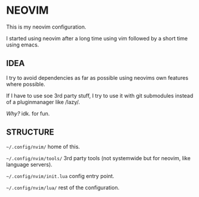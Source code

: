 # NEOVIM

This is my neovim configuration.

I started using neovim after a long time using vim followed by a short time using emacs.

## IDEA

I try to avoid dependencies as far as possible using neovims own features where possible.

If I have to use soe 3rd party stuff, I try to use it with git submodules instead of a pluginmanager like /lazy/.

*Why?* idk. for fun.

## STRUCTURE

`~/.config/nvim/`  home of this.

`~/.config/nvim/tools/`  3rd party tools (not systemwide but for neovim, like language servers).

`~/.config/nvim/init.lua`  config entry point.

`~/.config/nvim/lua/`  rest of the configuration.



